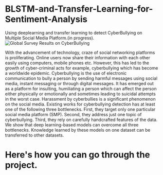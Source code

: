 # BLSTM-and-Transfer-Learning-for-Sentiment-Analysis
Using deeplearning and transfer learning to detect CyberBullying on Multiple Social Media Platform.(in progress).
![Global Survey Results on CyberBullying](https://user-images.githubusercontent.com/26704802/56014944-f5700880-5d14-11e9-9b3a-8cab4e4d09cd.png)

With the advancement of technology, craze of social networking platforms is proliferating. Online users now share their information with each other easily using computers, mobile phones etc. However, this has led to the growth of cyber-criminal acts for example, cyberbullying which has become a worldwide epidemic. Cyberbullying is the use of electronic communication to bully a person by sending harmful messages using social media, instant messaging or through digital messages. It has emerged out as a platform for insulting, humiliating a person which can affect the person either physically or emotionally and sometimes leading to suicidal attempts in the worst case. Harassment by cyberbullies is a significant phenomenon on the social media. Existing works for cyberbullying detection has at least one of the following three bottlenecks. First, they target only one particular social media platform (SMP). Second, they address just one topic of cyberbullying. Third, they rely on carefully handcrafted features of the data. We show that deep learning-based models can overcome all three bottlenecks. Knowledge learned by these models on one dataset can be transferred to other datasets.

# Here's how you can go through the project.
